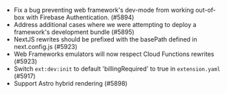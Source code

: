 - Fix a bug preventing web framework's dev-mode from working out-of-box with Firebase Authentication. (#5894)
- Address additional cases where we were attempting to deploy a framework's development bundle (#5895)
- NextJS rewrites should be prefixed with the basePath defined in next.config.js (#5923)
- Web Frameworks emulators will now respect Cloud Functions rewrites (#5923)
- Switch `ext:dev:init` to default 'billingRequired' to true in `extension.yaml` (#5917)
- Support Astro hybrid rendering (#5898)
